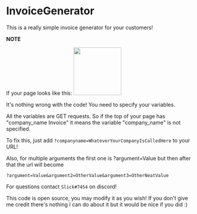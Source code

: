 # InvoiceGenerator

This is a really simple invoice generator for your customers!

**NOTE**

If your page looks like this:
<img src="https://nexussociety.net/invoices/img/example.png" width="128"/>

It's nothing wrong with the code! You need to specify your variables.

All the variables are GET requests. So if the top of your page has "company_name Invoice" it means the variable "company_name" is not specified.

To fix this, just add ```?companyname=WhateverYourCompanyIsCalledHere``` to your URL!

Also, for multiple arguments the first one is ?argument=Value but then after that the url will become

```?argument=Value&argument2=OtherValue&argument3=OtherNeatValue```

For questions contact ```Slick#7454``` on discord!

This code is open source, you may modify it as you wish! If you don't give me credit there's nothing I can do about it but it would be nice if you did :)
